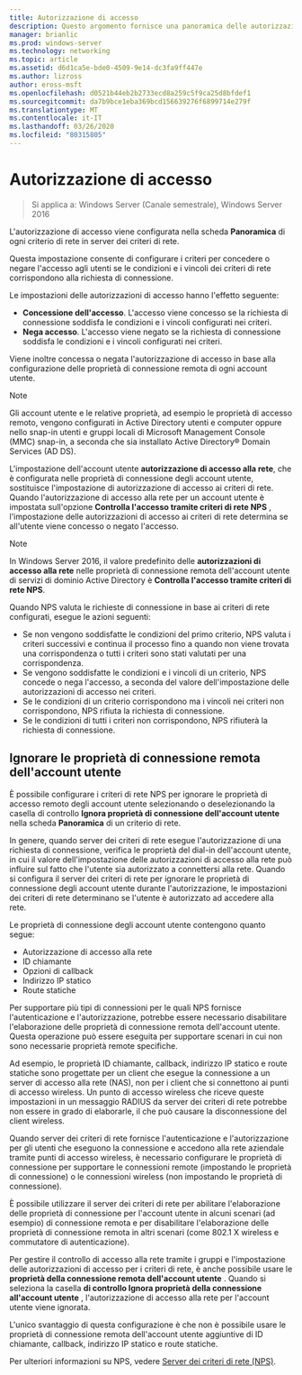 ```yaml
---
title: Autorizzazione di accesso
description: Questo argomento fornisce una panoramica delle autorizzazioni di accesso ai criteri di rete per server dei criteri di rete in Windows Server 2016.
manager: brianlic
ms.prod: windows-server
ms.technology: networking
ms.topic: article
ms.assetid: d6d1ca5e-bde0-4509-9e14-dc3fa9ff447e
ms.author: lizross
author: eross-msft
ms.openlocfilehash: d0521b44eb2b2733ecd8a259c5f9ca25d8bfdef1
ms.sourcegitcommit: da7b9bce1eba369bcd156639276f6899714e279f
ms.translationtype: MT
ms.contentlocale: it-IT
ms.lasthandoff: 03/26/2020
ms.locfileid: "80315805"
---
```

# <a name="access-permission"></a>Autorizzazione di accesso

>Si applica a: Windows Server (Canale semestrale), Windows Server 2016

L'autorizzazione di accesso viene configurata nella scheda **Panoramica** di ogni criterio di rete in server dei criteri di rete. 

Questa impostazione consente di configurare i criteri per concedere o negare l'accesso agli utenti se le condizioni e i vincoli dei criteri di rete corrispondono alla richiesta di connessione. 

Le impostazioni delle autorizzazioni di accesso hanno l'effetto seguente:

- **Concessione dell'accesso**. L'accesso viene concesso se la richiesta di connessione soddisfa le condizioni e i vincoli configurati nei criteri.
- **Nega accesso**. L'accesso viene negato se la richiesta di connessione soddisfa le condizioni e i vincoli configurati nei criteri.

Viene inoltre concessa o negata l'autorizzazione di accesso in base alla configurazione delle proprietà di connessione remota di ogni account utente.

>[!NOTE]
>Gli account utente e le relative proprietà, ad esempio le proprietà di accesso remoto, vengono configurati in Active Directory utenti e computer oppure nello snap-in utenti e gruppi locali di Microsoft Management Console \(MMC\) snap-in, a seconda che sia installato Active Directory&reg; Domain Services (AD DS).

L'impostazione dell'account utente **autorizzazione di accesso alla rete**, che è configurata nelle proprietà di connessione degli account utente, sostituisce l'impostazione di autorizzazione di accesso ai criteri di rete. Quando l'autorizzazione di accesso alla rete per un account utente è impostata sull'opzione **Controlla l'accesso tramite criteri di rete NPS** , l'impostazione delle autorizzazioni di accesso ai criteri di rete determina se all'utente viene concesso o negato l'accesso.

>[!NOTE]
>In Windows Server 2016, il valore predefinito delle **autorizzazioni di accesso alla rete** nelle proprietà di connessione remota dell'account utente di servizi di dominio Active Directory è **Controlla l'accesso tramite criteri di rete NPS**.

Quando NPS valuta le richieste di connessione in base ai criteri di rete configurati, esegue le azioni seguenti:

- Se non vengono soddisfatte le condizioni del primo criterio, NPS valuta i criteri successivi e continua il processo fino a quando non viene trovata una corrispondenza o tutti i criteri sono stati valutati per una corrispondenza.
- Se vengono soddisfatte le condizioni e i vincoli di un criterio, NPS concede o nega l'accesso, a seconda del valore dell'impostazione delle autorizzazioni di accesso nei criteri.
- Se le condizioni di un criterio corrispondono ma i vincoli nei criteri non corrispondono, NPS rifiuta la richiesta di connessione.
- Se le condizioni di tutti i criteri non corrispondono, NPS rifiuterà la richiesta di connessione.

## <a name="ignore-user-account-dial-in-properties"></a>Ignorare le proprietà di connessione remota dell'account utente

È possibile configurare i criteri di rete NPS per ignorare le proprietà di accesso remoto degli account utente selezionando o deselezionando la casella di controllo **Ignora proprietà di connessione dell'account utente** nella scheda **Panoramica** di un criterio di rete. 

In genere, quando server dei criteri di rete esegue l'autorizzazione di una richiesta di connessione, verifica le proprietà del dial-in dell'account utente, in cui il valore dell'impostazione delle autorizzazioni di accesso alla rete può influire sul fatto che l'utente sia autorizzato a connettersi alla rete. Quando si configura il server dei criteri di rete per ignorare le proprietà di connessione degli account utente durante l'autorizzazione, le impostazioni dei criteri di rete determinano se l'utente è autorizzato ad accedere alla rete.

Le proprietà di connessione degli account utente contengono quanto segue:

- Autorizzazione di accesso alla rete
- ID chiamante
- Opzioni di callback
- Indirizzo IP statico
- Route statiche

Per supportare più tipi di connessioni per le quali NPS fornisce l'autenticazione e l'autorizzazione, potrebbe essere necessario disabilitare l'elaborazione delle proprietà di connessione remota dell'account utente. Questa operazione può essere eseguita per supportare scenari in cui non sono necessarie proprietà remote specifiche.

Ad esempio, le proprietà ID chiamante, callback, indirizzo IP statico e route statiche sono progettate per un client che esegue la connessione a un server di accesso alla rete \(NAS\), non per i client che si connettono ai punti di accesso wireless. Un punto di accesso wireless che riceve queste impostazioni in un messaggio RADIUS da server dei criteri di rete potrebbe non essere in grado di elaborarle, il che può causare la disconnessione del client wireless.

Quando server dei criteri di rete fornisce l'autenticazione e l'autorizzazione per gli utenti che eseguono la connessione e accedono alla rete aziendale tramite punti di accesso wireless, è necessario configurare le proprietà di connessione per supportare le connessioni remote \(impostando le proprietà di connessione\) o le connessioni wireless \(non impostando le proprietà di connessione\).

È possibile utilizzare il server dei criteri di rete per abilitare l'elaborazione delle proprietà di connessione per l'account utente in alcuni scenari \(ad esempio\) di connessione remota e per disabilitare l'elaborazione delle proprietà di connessione remota in altri scenari \(come 802.1 X wireless e commutatore di autenticazione\).

Per gestire il controllo di accesso alla rete tramite i gruppi e l'impostazione delle autorizzazioni di accesso per i criteri di rete, è anche possibile usare le **proprietà della connessione remota dell'account utente** . Quando si seleziona la casella **di controllo Ignora proprietà della connessione all'account utente** , l'autorizzazione di accesso alla rete per l'account utente viene ignorata.

L'unico svantaggio di questa configurazione è che non è possibile usare le proprietà di connessione remota dell'account utente aggiuntive di ID chiamante, callback, indirizzo IP statico e route statiche.

Per ulteriori informazioni su NPS, vedere [Server dei criteri di rete (NPS)](nps-top.md).
